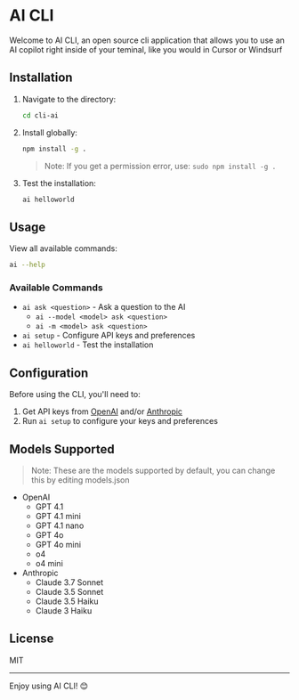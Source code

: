 # AI CLI

Welcome to AI CLI, an open source cli application that allows you to use an AI copilot right inside of your teminal, like you would in Cursor or Windsurf

## Installation

1. Navigate to the directory:
   ```bash
   cd cli-ai
   ```

2. Install globally:
   ```bash
   npm install -g .
   ```
   > Note: If you get a permission error, use: `sudo npm install -g .`

3. Test the installation:
   ```bash
   ai helloworld
   ```

## Usage

View all available commands:
```bash
ai --help
```

### Available Commands

- `ai ask <question>` - Ask a question to the AI
   - `ai --model <model> ask <question>`
   - `ai -m <model> ask <question>`
- `ai setup` - Configure API keys and preferences
- `ai helloworld` - Test the installation

## Configuration

Before using the CLI, you'll need to:
1. Get API keys from [OpenAI](https://platform.openai.com/) and/or [Anthropic](https://www.anthropic.com/)
2. Run `ai setup` to configure your keys and preferences

## Models Supported
> Note: These are the models supported by default, you can change this by editing models.json

- OpenAI
  - GPT 4.1
  - GPT 4.1 mini
  - GPT 4.1 nano
  - GPT 4o
  - GPT 4o mini
  - o4
  - o4 mini
- Anthropic
  - Claude 3.7 Sonnet
  - Claude 3.5 Sonnet
  - Claude 3.5 Haiku
  - Claude 3 Haiku

## License

MIT

---

Enjoy using AI CLI! 😊